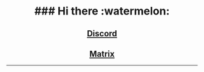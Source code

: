 <h1 align="center">### Hi there :watermelon:</h1>  
<h2 align="center"><a title="Discord" href="https://discord.gg/dzM8UDE8Jk" target="_blank">Discord</a></h2>  
<h2 align="center"><a title="Matrix" href="https://matrix.to/#/#Liveriden-channel:matrix.org" target="_blank">Matrix</a></h2>  
<hr />

<!---
- 👋 Hi, I’m @liveriden
- 👀 I’m interested in ...
- 🌱 I’m currently learning ...
- 💞️ I’m looking to collaborate on ...
- 📫 How to reach me ...


liveriden/liveriden is a ✨ special ✨ repository because its `README.md` (this file) appears on your GitHub profile.
You can click the Preview link to take a look at your changes.
--->
